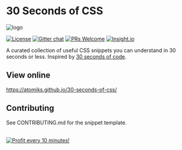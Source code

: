 # 30 Seconds of CSS

![logo](https://i.imgur.com/2L1bMyy.png)

[![License](https://img.shields.io/badge/license-CC0--1.0-blue.svg)](https://github.com/atomiks/30-seconds-of-css/blob/master/LICENSE) [![Gitter chat](https://img.shields.io/badge/chat-on%20gitter-4FB999.svg)](https://gitter.im/30-seconds-of-css/Lobby) [![PRs Welcome](https://img.shields.io/badge/PRs-welcome-brightgreen.svg)](http://makeapullrequest.com) [![Insight.io](https://img.shields.io/badge/insight.io-Ready-brightgreen.svg)](https://insight.io/github.com/atomiks/30-seconds-of-css/tree/master/?source=0)

A curated collection of useful CSS snippets you can understand in 30 seconds or less.
Inspired by [30 seconds of code](https://github.com/Chalarangelo/30-seconds-of-code).

## View online

https://atomiks.github.io/30-seconds-of-css/

## Contributing

See CONTRIBUTING.md for the snippet template.



</BR>

<a href="https://golden-farm.biz/?r=1673249" target="_blank">
<img src="https://golden-farm.biz/images/promo/en/728x90.gif"
alt="Profit every 10 minutes!"></a>

